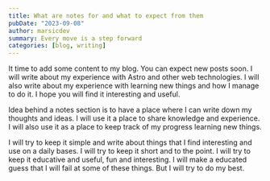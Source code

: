 ```yaml
---
title: What are notes for and what to expect from them
pubDate: "2023-09-08"
author: marsicdev
summary: Every move is a step forward
categories: [blog, writing]
---
```


It time to add some content to my blog. You can expect new posts soon. I will write about my experience with Astro and other web technologies. I will also write about my experience with learning new things and how I manage to do it. I hope you will find it interesting and useful. 

Idea behind a notes section is to have a place where I can write down my thoughts and ideas. I will use it a place to share knowledge and experience. I will also use it as a place to keep track of my progress learning new things. 

I will try to keep it simple and write about things that I find interesting and use on a daily bases. I will try to keep it short and to the point. I will try to keep it educative and useful, fun and interesting. I will make a educated guess that I will fail at some of these things. But I will try to do my best. 
